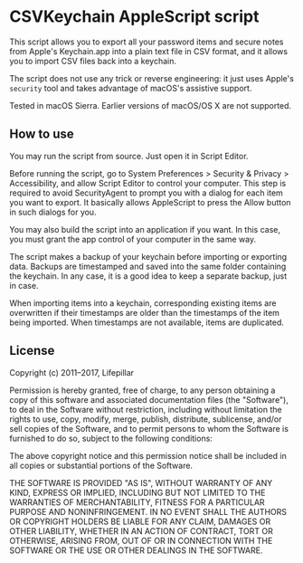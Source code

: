 # CSVKeychain AppleScript script

This script allows you to export all your password items and secure notes from
Apple's Keychain.app into a plain text file in CSV format, and it allows you to
import CSV files back into a keychain.

The script does not use any trick or reverse engineering: it just uses Apple's
`security` tool and takes advantage of macOS's assistive support.

Tested in macOS Sierra. Earlier versions of macOS/OS X are not supported.


## How to use

You may run the script from source. Just open it in Script Editor.

Before running the script, go to System Preferences > Security & Privacy >
Accessibility, and allow Script Editor to control your computer. This step is
required to avoid SecurityAgent to prompt you with a dialog for each item you
want to export. It basically allows AppleScript to press the Allow button in
such dialogs for you.

You may also build the script into an application if you want. In this case, you
must grant the app control of your computer in the same way.

The script makes a backup of your keychain before importing or exporting data.
Backups are timestamped and saved into the same folder containing the keychain.
In any case, it is a good idea to keep a separate backup, just in case.

When importing items into a keychain, corresponding existing items are
overwritten if their timestamps are older than the timestamps of the item being
imported. When timestamps are not available, items are duplicated.


## License

Copyright (c) 2011–2017, Lifepillar

Permission is hereby granted, free of charge, to any person obtaining a copy of
this software and associated documentation files (the "Software"), to deal in
the Software without restriction, including without limitation the rights to
use, copy, modify, merge, publish, distribute, sublicense, and/or sell copies of
the Software, and to permit persons to whom the Software is furnished to do so,
subject to the following conditions:

The above copyright notice and this permission notice shall be included in all
copies or substantial portions of the Software.

THE SOFTWARE IS PROVIDED "AS IS", WITHOUT WARRANTY OF ANY KIND, EXPRESS OR
IMPLIED, INCLUDING BUT NOT LIMITED TO THE WARRANTIES OF MERCHANTABILITY, FITNESS
FOR A PARTICULAR PURPOSE AND NONINFRINGEMENT. IN NO EVENT SHALL THE AUTHORS OR
COPYRIGHT HOLDERS BE LIABLE FOR ANY CLAIM, DAMAGES OR OTHER LIABILITY, WHETHER
IN AN ACTION OF CONTRACT, TORT OR OTHERWISE, ARISING FROM, OUT OF OR IN
CONNECTION WITH THE SOFTWARE OR THE USE OR OTHER DEALINGS IN THE SOFTWARE.
